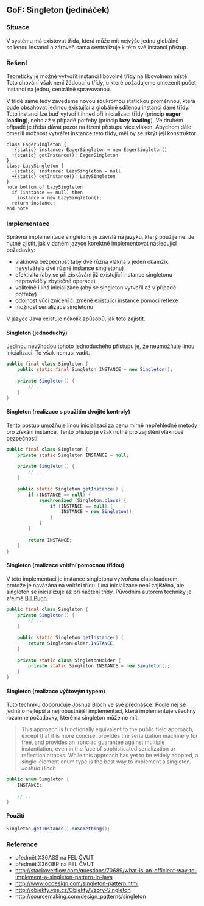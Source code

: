 ## GoF: Singleton (jedináček)

### Situace

V systému má existovat třída, která může mít nejvýše jednu globálně sdílenou instanci a zároveň sama centralizuje k této své instanci přístup.

### Řešení

Teoreticky je možné vytvořit instanci libovolné třídy na libovolném místě. Toto chování však není žádoucí u třídy, u které požadujeme omezenit počet instancí na jednu, centrálně spravovanou.

V třídě samé tedy zavedeme novou soukromou statickou proměnnou, která bude obsahovat jedinou existující a globálně sdílenou instanci dané třídy. Tuto instanci lze buď vytvořit ihned při inicializaci třídy (princip **eager loading**), nebo až v případě potřeby (princip **lazy loading**). Ve druhém případě je třeba dávat pozor na řízení přístupu více vláken. Abychom dále omezili možnost vytvářet instance této třídy, měl by se skrýt její konstruktor.

```uml:class
class EagerSingleton {
  -{static} instance: EagerSingleton = new EagerSingleton()
  +{static} getInstance(): EagerSingleton
}
class LazySingleton {
  -{static} instance: LazySingleton = null
  +{static} getInstance(): LazySingleton
}
note bottom of LazySingleton
  if (instance == null) then
    instance = new LazySingleton();
  return instance;
end note
```

### Implementace

Správná implementace singletonu je závislá na jazyku, který použijeme. 
Je nutné zjistit, jak v daném jazyce korektně implementovat následující požadavky:

* vláknová bezpečnost (aby dvě různá vlákna v jeden okamžik nevytvářela dvě různé instance singletonu)
* efektivita (aby se při získávání již existující instance singletonu neprováděly zbytečné operace)
* volitelně i líná inicializace (aby se singleton vytvořil až v případě potřeby) 
* odolnost vůči zničení či změně existující instance pomocí reflexe
* možnost serializace singletonu

V jazyce Java existuje několik způsobů, jak toto zajistit.

#### Singleton (jednoduchý)

Jedinou nevýhodou tohoto jednoduchého přístupu je, že neumožňuje línou inicializaci. 
To však nemusí vadit.

```java
public final class Singleton {
    public static final Singleton INSTANCE = new Singleton();
    
    private Singleton() {
        // ...
    }
}
```

#### Singleton (realizace s použitím dvojité kontroly)

Tento postup umožňuje línou inicializaci za cenu mírně nepřehledné metody pro získání instance.
Tento přístup je však nutné pro zajištění vláknové bezpečnosti.

```java
public final class Singleton {
    private static Singleton INSTANCE = null;
    
    private Singleton() {
        // ...
    }
    
    public static Singleton getInstance() {
        if (INSTANCE == null) {
            synchronized (Singleton.class) {
                if (INSTANCE == null) {
                    INSTANCE = new Singleton();
                }
            }
        }
        
        return INSTANCE;
    }
}
```

#### Singleton (realizace vnitřní pomocnou třídou)

V této implementaci je instance singletonu vytvořena classloaderem, protože je navázána na vnitřní třídu.
Líná inicializace není zajištěna, ale singleton se inicializuje až při načtení třídy.
Původním autorem techniky je zřejmě [Bill Pugh](http://www.cs.umd.edu/~pugh/).

```java
public final class Singleton {
    private Singleton() {
        // ...
    }
    
    public static Singleton getInstance() {
        return SingletonHolder.INSTANCE;
    }
    
    private static class SingletonHolder {
        private static Singleton INSTANCE = new Singleton();
    }
}
```

#### Singleton (realizace výčtovým typem)

Tuto techniku doporučuje [Joshua Bloch](https://en.wikipedia.org/wiki/Joshua_Bloch) ve [své přednášce](http://www.youtube.com/watch?v=pi_I7oD_uGI#t=28m50s).
Podle něj se jedná o nejlepší a nejrobustnější implementaci, která implementuje všechny rozumné požadavky, které na singleton můžeme mít.

> This approach is functionally equivalent to the public field approach, except that it is more concise, provides the serialization machinery for free, and provides an ironclad guarantee against multiple instantiation, even in the face of sophisticated serialization or reflection attacks. While this approach has yet to be widely adopted, a single-element enum type is the best way to implement a singleton. *Joshua Bloch*

```java
public enum Singleton {
    INSTANCE;
    
    // ...
}
```

#### Použití

```java
Singleton.getInstance().doSomething();
```

### Reference

- předmět X36ASS na FEL ČVUT
- předmět X36OBP na FEL ČVUT
- http://stackoverflow.com/questions/70689/what-is-an-efficient-way-to-implement-a-singleton-pattern-in-java
- http://www.oodesign.com/singleton-pattern.html
- http://objekty.vse.cz/Objekty/Vzory-Singleton
- http://sourcemaking.com/design_patterns/singleton